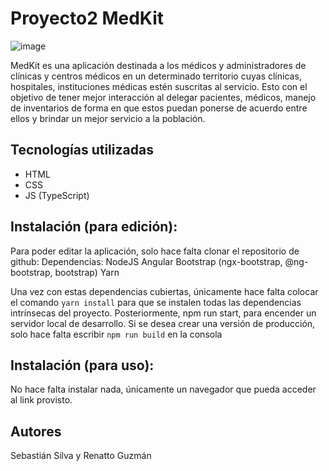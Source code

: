# Proyecto2 MedKit 


![image](https://github.com/hsilv/Proyecto_2_Web/assets/104613135/84141409-7626-4f49-a0af-a9253cc89f8a)


MedKit es una aplicación destinada a los médicos y administradores de clínicas y centros médicos en un determinado territorio cuyas clínicas, hospitales, instituciones médicas estén suscritas al servicio. Esto con el objetivo de tener mejor interacción al delegar pacientes, médicos, manejo de inventarios de forma en que estos puedan ponerse de acuerdo entre ellos y brindar un mejor servicio a la población.

## Tecnologías utilizadas
- HTML 
- CSS 
- JS (TypeScript)


## Instalación (para edición):
Para poder editar la aplicación, solo hace falta clonar el repositorio de github:
Dependencias:
NodeJS
Angular
Bootstrap (ngx-bootstrap, @ng-bootstrap, bootstrap)
Yarn

Una vez con estas dependencias cubiertas, únicamente hace falta colocar el comando ```yarn install``` para que se instalen todas las dependencias intrínsecas del proyecto. 
Posteriormente, npm run start, para encender un servidor local de desarrollo. Si se desea crear una versión de producción, solo hace falta escribir ```npm run build``` en la consola

## Instalación (para uso):
No hace falta instalar nada, únicamente un navegador que pueda acceder al link provisto.

## Autores
Sebastián Silva y Renatto Guzmán
